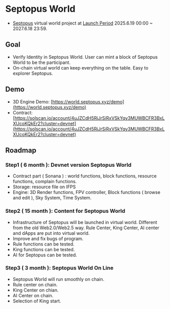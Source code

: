 # Septopus World

* [Septopus](https://septopus.xyz) virtual world project at [Launch Period](https://septopus.xyz/declaration#launch-period) 2025.6.19 00:00 ~ 2027.6.18 23:59.

## Goal

* Verify Identity in Septopus World. User can mint a block of Septopus World to be the participant.
* On-chain virtual world can keep everything on the table. Easy to explorer Septopus.

## Demo

* 3D Engine Demo: [https://world.septopus.xyz/demo](https://world.septopus.xyz/demo)
* Contract: [https://solscan.io/account/4uJZCdH5RjJrSiRxVSkYqy3MUWBCFR3BxLXUcoKQkEr2?cluster=devnet](https://solscan.io/account/4uJZCdH5RjJrSiRxVSkYqy3MUWBCFR3BxLXUcoKQkEr2?cluster=devnet)

## Roadmap

### Step1 ( 6 month ): Devnet version Septopus World

* Contract part ( Sonana ) : world functions, block functions, resource functions, complain functions.
* Storage: resource file on IFPS
* Engine: 3D Render functions, FPV controller, Block functions ( browse and edit ), Sky System, Time System.

### Step2 ( 15 month ): Content for Septopus World

* Infrastructure of Septopus will be launched in virtual world. Different from the old Web2.0/Web2.5 way. Rule Center, King Center, AI center and dApps are put into virtual world. 
* Improve and fix bugs of program.
* Rule functions can be tested.
* King functions can be tested.
* AI for Septopus can be tested.

### Step3 ( 3 month ): Septopus World On Line

* Septopus World will run smoothly on chain.
* Rule center on chain.
* King Center on chian.
* AI Center on chain.
* Selection of King start.